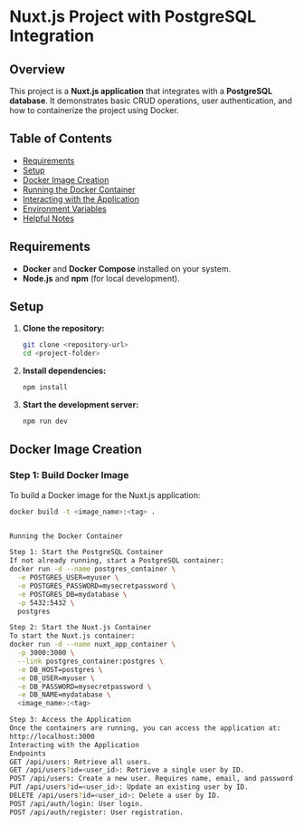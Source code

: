 # Nuxt.js Project with PostgreSQL Integration

## Overview
This project is a **Nuxt.js application** that integrates with a **PostgreSQL database**. It demonstrates basic CRUD operations, user authentication, and how to containerize the project using Docker.

## Table of Contents
- [Requirements](#requirements)
- [Setup](#setup)
- [Docker Image Creation](#docker-image-creation)
- [Running the Docker Container](#running-the-docker-container)
- [Interacting with the Application](#interacting-with-the-application)
- [Environment Variables](#environment-variables)
- [Helpful Notes](#helpful-notes)

## Requirements
- **Docker** and **Docker Compose** installed on your system.
- **Node.js** and **npm** (for local development).

## Setup
1. **Clone the repository:**
    ```bash
    git clone <repository-url>
    cd <project-folder>
    ```
2. **Install dependencies:**
    ```bash
    npm install
    ```
3. **Start the development server:**
    ```bash
    npm run dev
    ```

## Docker Image Creation

### Step 1: Build Docker Image
To build a Docker image for the Nuxt.js application:
```bash
docker build -t <image_name>:<tag> .


Running the Docker Container

Step 1: Start the PostgreSQL Container
If not already running, start a PostgreSQL container:
docker run -d --name postgres_container \
  -e POSTGRES_USER=myuser \
  -e POSTGRES_PASSWORD=mysecretpassword \
  -e POSTGRES_DB=mydatabase \
  -p 5432:5432 \
  postgres

Step 2: Start the Nuxt.js Container
To start the Nuxt.js container:
docker run -d --name nuxt_app_container \
  -p 3000:3000 \
  --link postgres_container:postgres \
  -e DB_HOST=postgres \
  -e DB_USER=myuser \
  -e DB_PASSWORD=mysecretpassword \
  -e DB_NAME=mydatabase \
  <image_name>:<tag>

Step 3: Access the Application
Once the containers are running, you can access the application at:
http://localhost:3000
Interacting with the Application
Endpoints
GET /api/users: Retrieve all users.
GET /api/users?id=<user_id>: Retrieve a single user by ID.
POST /api/users: Create a new user. Requires name, email, and password.
PUT /api/users?id=<user_id>: Update an existing user by ID.
DELETE /api/users?id=<user_id>: Delete a user by ID.
POST /api/auth/login: User login.
POST /api/auth/register: User registration.




